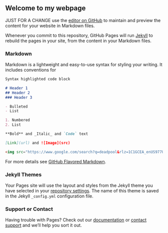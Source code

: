 ## Welcome to my webpage

JUST FOR A CHANGE use the [editor on GitHub](https://github.com/MekaSaiKrishna/MekaSaiKrishna.github.io/edit/main/README.md) to maintain and preview the content for your website in Markdown files.

Whenever you commit to this repository, GitHub Pages will run [Jekyll](https://jekyllrb.com/) to rebuild the pages in your site, from the content in your Markdown files.

### Markdown

Markdown is a lightweight and easy-to-use syntax for styling your writing. It includes conventions for

```markdown
Syntax highlighted code block

# Header 1
## Header 2
### Header 3

- Bulleted
- List

1. Numbered
2. List

**Bold** and _Italic_ and `Code` text

[Link](url) and ![Image](src)

<img src="https://www.google.com/search?q=deadpool&rlz=1C1GCEA_enUS977US977&sxsrf=AOaemvJUJLi6lI9-yhLJezstKY_sy7Q2cg:1637774061846&source=lnms&tbm=isch&sa=X&ved=2ahUKEwj7ibbpv7H0AhU4k4kEHZ6DCv8Q_AUoAnoECAEQBA&biw=1920&bih=969#imgrc=xkWljl84itm3KM&imgdii=8L4qW9g0B5gESM" width="288" height="195">
```

For more details see [GitHub Flavored Markdown](https://guides.github.com/features/mastering-markdown/).

### Jekyll Themes

Your Pages site will use the layout and styles from the Jekyll theme you have selected in your [repository settings](https://github.com/MekaSaiKrishna/MekaSaiKrishna.github.io/settings/pages). The name of this theme is saved in the Jekyll `_config.yml` configuration file.

### Support or Contact

Having trouble with Pages? Check out our [documentation](https://docs.github.com/categories/github-pages-basics/) or [contact support](https://support.github.com/contact) and we’ll help you sort it out.
